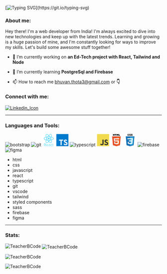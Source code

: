 <link rel="stylesheet" href="style.css">

[![Typing SVG](https://readme-typing-svg.demolab.com?font=Quicksand&size=30&duration=2000&pause=1000&color=1B93F7&background=FFFFFF00&multiline=true&random=false&width=635&height=90&lines=Hey!+Nice+to+meet+you%2C+I'm+Bhuvan+Thota.;Welcome+to+my+profile!)](https://git.io/typing-svg)

<h3 align="left">About me:</h3>

Hey there! I'm a web developer from India! I'm always excited to dive into new technologies and keep up with the latest trends. Learning and growing is a huge passion of mine, and I'm constantly looking for ways to improve my skills. Let's build some awesome stuff together!

- 🔭 I’m currently working on **an Ed-Tech project with React, Tailwind and Node**

- 🌱 I’m currently learning **PostgreSql and Firebase**

- 📫 How to reach me bhuvan.thota3@gmail.com or **👇**

<h3 align="left">Connect with me:</h3>
<p align="left">
<a href="https://www.linkedin.com/in/thotabhuvan/" target="blank"><img align="center" src="https://github.com/TeacherBCode/Profile/assets/156999512/6755192a-c52c-4899-8f2f-5f2ffde3f92a" alt="Linkedin_Icon" height="40" width="40" /></a>
</p>

<hr>

<h3 align="left">Languages and Tools:</h3>
  <p align="left"> 
    <img src="https://cdn.jsdelivr.net/gh/devicons/devicon@latest/icons/bootstrap/bootstrap-original.svg" alt="bootstrap" width="40" height="40"/ />
    <img src="https://www.vectorlogo.zone/logos/git-scm/git-scm-icon.svg" alt="git" width="40" height="40"/>
    <img src="https://raw.githubusercontent.com/devicons/devicon/master/icons/react/react-original-wordmark.svg" alt="react" width="40" height="40"/> 
    <img src="https://raw.githubusercontent.com/devicons/devicon/master/icons/typescript/typescript-original.svg" alt="typescript" width="40" height="40"/>  
    <img src="https://cdn.jsdelivr.net/gh/devicons/devicon@latest/icons/tailwindcss/tailwindcss-original.svg" alt="typescript" width="40" height="40"/>
    <img src="https://raw.githubusercontent.com/devicons/devicon/master/icons/javascript/javascript-original.svg" alt="javascript" width="40" height="40"/>  
    <img src="https://raw.githubusercontent.com/devicons/devicon/master/icons/html5/html5-original-wordmark.svg" alt="html5" width="40" height="40"/> 
    <img src="https://raw.githubusercontent.com/devicons/devicon/master/icons/css3/css3-original-wordmark.svg" alt="css3" width="40" height="40"/> 
    <img src="https://www.vectorlogo.zone/logos/firebase/firebase-icon.svg" alt="firebase" width="40" height="40"/> 
    <img src="https://www.vectorlogo.zone/logos/figma/figma-icon.svg" alt="figma" width="40" height="40"/> 
</p>

<ul class="skill-info__skills"><li class="skill-info__skills__skill">html</li><li class="skill-info__skills__skill">css</li><li class="skill-info__skills__skill">javascript</li><li class="skill-info__skills__skill">react</li><li class="skill-info__skills__skill">typescript</li><li class="skill-info__skills__skill">git</li><li class="skill-info__skills__skill">vscode</li><li class="skill-info__skills__skill">tailwind</li><li class="skill-info__skills__skill">styled components</li><li class="skill-info__skills__skill">sass</li><li class="skill-info__skills__skill">firebase</li><li class="skill-info__skills__skill">figma</li></ul>


<hr>

<h3 align="left">Stats:</h3>

<p><img align="left" src="https://github-readme-stats.vercel.app/api/top-langs?username=TeacherBCode&show_icons=true&theme=tokyonight&locale=en&layout=compact" alt="TeacherBCode" /></p>

<p>&nbsp;<img align="center" src="https://github-readme-stats.vercel.app/api?username=TeacherBCode&show_icons=true&theme=tokyonight&locale=en" alt="TeacherBCode" /></p>

<p><img align="center" src="https://github-readme-streak-stats.herokuapp.com/?user=TeacherBCode&theme=highcontrast" alt="TeacherBCode" /></p>

<p align="left"> <img src="https://komarev.com/ghpvc/?username=TeacherBCode&label=Profile%20views&color=9edaff&style=flat" alt="TeacherBCode" /> </p>
